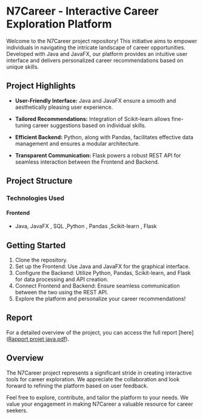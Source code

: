 # N7Career - Interactive Career Exploration Platform

Welcome to the N7Career project repository! This initiative aims to empower individuals in navigating the intricate landscape of career opportunities. Developed with Java and JavaFX, our platform provides an intuitive user interface and delivers personalized career recommendations based on unique skills.

## Project Highlights

- **User-Friendly Interface:** Java and JavaFX ensure a smooth and aesthetically pleasing user experience.
  
- **Tailored Recommendations:** Integration of Scikit-learn allows fine-tuning career suggestions based on individual skills.
  
- **Efficient Backend:** Python, along with Pandas, facilitates effective data management and ensures a modular architecture.
  
- **Transparent Communication:** Flask powers a robust REST API for seamless interaction between the Frontend and Backend.

## Project Structure


### Technologies Used

#### Frontend

- Java, JavaFX , SQL ,Python , Pandas ,Scikit-learn , Flask
  
## Getting Started

1. Clone the repository.
2. Set up the Frontend: Use Java and JavaFX for the graphical interface.
3. Configure the Backend: Utilize Python, Pandas, Scikit-learn, and Flask for data processing and API creation.
4. Connect Frontend and Backend: Ensure seamless communication between the two using the REST API.
5. Explore the platform and personalize your career recommendations!

## Report
For a detailed overview of the project, you can access the full report [here]([Rapport projet java.pdf](https://github.com/NouhaylaMouakkal/Career_Recommendation_System/blob/main/Rapport%20projet%20java.pdf)).

## Overview 
The N7Career project represents a significant stride in creating interactive tools for career exploration. We appreciate the collaboration and look forward to refining the platform based on user feedback.

Feel free to explore, contribute, and tailor the platform to your needs. We value your engagement in making N7Career a valuable resource for career seekers.
